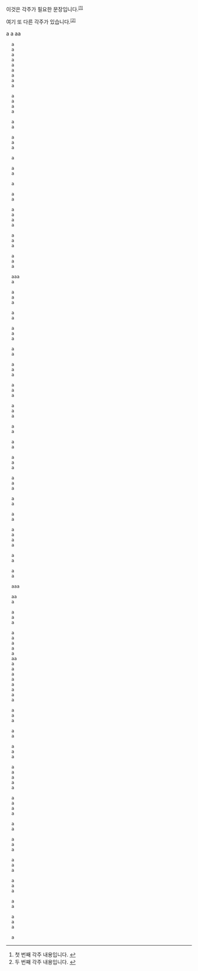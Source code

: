 <!DOCTYPE html>
<html lang="ko">

<head>
  <meta charset="UTF-8">
  <title>HTML 각주 예시</title>
  <style>
    sup {
      font-size: 0.75em;
    }

    .footnotes {
      border-top: 1px solid #ddd;
      padding-top: 1em;
      font-size: 0.85em;
    }
  </style>
</head>

<body>
  <p>이것은 각주가 필요한 문장입니다.<sup><a href="#footnote1" class="footnote-ref">[1]</a></sup></p>
  <p>여기 또 다른 각주가 있습니다.<sup><a href="#footnote2" class="footnote-ref">[2]</a></sup></p>
  
  <p>
      a
      a
      aa

      a
      a
      a
      a
      a
      a
      a
      a
      a

      a
      a
      a
      a

      a
      a

      a
      a
      a

      a

      a
      a

      a

      a
      a

      a
      a
      a
      a

      a
      a
      a

      a
      a
      a

      aaa
      a

      a
      a
      a

      a
      a

      a
      a
      a

      a
      a

      a
      a
      a

      a
      a
      a

      a
      a
      a

      a
      a

      a
      a

      a
      a
      a

      a
      a
      a

      a
      a

      a
      a

      a
      a
      a
      a

      a
      a

      a
      a

      aaa

      aa
      a

      a
      a
      a

      a
      a
      a
      a
      a
      aa
      a
      a
      a
      a
      a
      a
      a
      a

      a
      a
      a

      a
      a

      a
      a
      a

      a
      a
      a
      a
      a

      a
      a
      a
      a

      a
      a

      a
      a
      a

      a
      a
      a

      a
      a
      a

      a
      a

      a
      a
      a

      a


  </p>

  <div class="footnotes">
    <hr>
    <ol>
      <li id="footnote1">첫 번째 각주 내용입니다. <a href="#" class="footnote-backref" data-ref="footnote1">↩</a></li>
      <li id="footnote2">두 번째 각주 내용입니다. <a href="#" class="footnote-backref" data-ref="footnote2">↩</a></li>
    </ol>
  </div>

  <script>
    document.addEventListener('DOMContentLoaded', (event) => {
      // 각주 참조 클릭 이벤트
      document.querySelectorAll('.footnote-ref').forEach(link => {
        link.addEventListener('click', function (e) {
          e.preventDefault();
          const targetId = this.getAttribute('href').slice(1);
          const targetElement = document.getElementById(targetId);
          if (targetElement) {
            targetElement.scrollIntoView({behavior: 'smooth'});
          }
        });
      });

      // 각주에서 본문으로 돌아가는 링크 클릭 이벤트
      document.querySelectorAll('.footnote-backref').forEach(link => {
        link.addEventListener('click', function (e) {
          e.preventDefault();
          const refId = this.getAttribute('data-ref');
          const refs = document.querySelectorAll(`a[href="#${refId}"]`);
          if (refs.length > 0) {
            refs[0].scrollIntoView({behavior: 'smooth'});
          }
        });
      });
    });
  </script>
</body>

</html>
